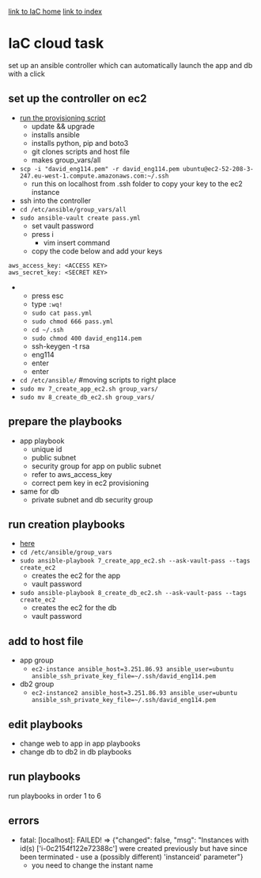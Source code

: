 [link to IaC home](/Documentation/docs/IaC.md)
[link to index](/readme.md) 

# IaC cloud task
set up an ansible controller which can automatically launch the app and db with a click 

## set up the controller on ec2
- [run the provisioning script](https://github.com/dav-par/eng114_DevOps/blob/main/IaC_ansible/controller_pro.sh)
    - update && upgrade
    - installs ansible
    - installs python, pip and boto3
    - git clones scripts and host file
    - makes group_vars/all
- `scp -i "david_eng114.pem" -r david_eng114.pem ubuntu@ec2-52-208-3-247.eu-west-1.compute.amazonaws.com:~/.ssh`
    - run this on localhost from .ssh folder to copy your key to the ec2 instance
- ssh into the controller
- `cd /etc/ansible/group_vars/all`
- `sudo ansible-vault create pass.yml`
    - set vault password
    - press i
        - vim insert command
    - copy the code below and add your keys
```
aws_access_key: <ACCESS KEY>
aws_secret_key: <SECRET KEY>
```
-    
    - press esc
    - type `:wq!`
    - `sudo cat pass.yml`
    - `sudo chmod 666 pass.yml`
    - `cd ~/.ssh`
    - `sudo chmod 400 david_eng114.pem`
    - ssh-keygen -t rsa
    - eng114
    - enter
    - enter
- `cd /etc/ansible/` #moving scripts to right place
- `sudo mv 7_create_app_ec2.sh group_vars/`
- `sudo mv 8_create_db_ec2.sh group_vars/`

## prepare the playbooks
- app playbook
    - unique id
    - public subnet
    - security group for app on public subnet
    - refer to aws_access_key
    - correct pem key in ec2 provisioning 
- same for db
    - private subnet and db security group

## run creation playbooks
- [here](https://github.com/dav-par/working_ansible)
- `cd /etc/ansible/group_vars`
- `sudo ansible-playbook 7_create_app_ec2.sh --ask-vault-pass --tags create_ec2`
    - creates the ec2 for the app
    - vault password
- `sudo ansible-playbook 8_create_db_ec2.sh --ask-vault-pass --tags create_ec2`
    - creates the ec2 for the db
    - vault password

## add to host file
- app group
    - `ec2-instance ansible_host=3.251.86.93 ansible_user=ubuntu ansible_ssh_private_key_file=~/.ssh/david_eng114.pem`
- db2 group
    - `ec2-instance2 ansible_host=3.251.86.93 ansible_user=ubuntu ansible_ssh_private_key_file=~/.ssh/david_eng114.pem`

## edit playbooks
- change web to app in app playbooks
- change db to db2 in db playbooks

## run playbooks
run playbooks in order 1 to 6

## errors
- fatal: [localhost]: FAILED! => {"changed": false, "msg": "Instances with id(s) ['i-0c2154f122e72388c'] were created previously but have since been terminated - use a (possibly different) 'instanceid' parameter"}
    - you need to change the instant name